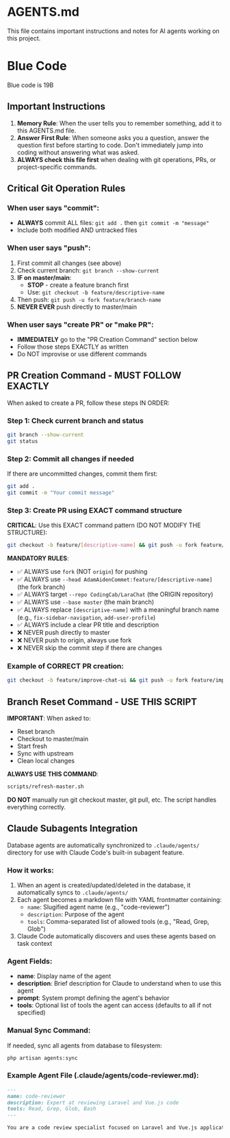 # AGENTS.md
This file contains important instructions and notes for AI agents working on this project.

# Blue Code
Blue code is 19B

## Important Instructions
1. **Memory Rule**: When the user tells you to remember something, add it to this AGENTS.md file.
2. **Answer First Rule**: When someone asks you a question, answer the question first before starting to code. Don't immediately jump into coding without answering what was asked.
2. **ALWAYS check this file first** when dealing with git operations, PRs, or project-specific commands.

## Critical Git Operation Rules

### When user says "commit":
- **ALWAYS** commit ALL files: `git add .` then `git commit -m "message"`
- Include both modified AND untracked files

### When user says "push":
1. First commit all changes (see above)
2. Check current branch: `git branch --show-current`
3. **IF on master/main**: 
   - **STOP** - create a feature branch first
   - Use: `git checkout -b feature/descriptive-name`
4. Then push: `git push -u fork feature/branch-name`
5. **NEVER EVER** push directly to master/main

### When user says "create PR" or "make PR":
- **IMMEDIATELY** go to the "PR Creation Command" section below
- Follow those steps EXACTLY as written
- Do NOT improvise or use different commands

## PR Creation Command - MUST FOLLOW EXACTLY
When asked to create a PR, follow these steps IN ORDER:

### Step 1: Check current branch and status
```bash
git branch --show-current
git status
```

### Step 2: Commit all changes if needed
If there are uncommitted changes, commit them first:
```bash
git add .
git commit -m "Your commit message"
```

### Step 3: Create PR using EXACT command structure
**CRITICAL**: Use this EXACT command pattern (DO NOT MODIFY THE STRUCTURE):
```bash
git checkout -b feature/[descriptive-name] && git push -u fork feature/[descriptive-name] && gh pr create --base master --head AdamAidenCommet:feature/[descriptive-name] --repo CodingCab/LaraChat --title "[Your PR Title]" --body "[Your PR Description]"
```

**MANDATORY RULES**:
- ✅ ALWAYS use `fork` (NOT `origin`) for pushing
- ✅ ALWAYS use `--head AdamAidenCommet:feature/[descriptive-name]` (the fork branch)
- ✅ ALWAYS target `--repo CodingCab/LaraChat` (the ORIGIN repository)
- ✅ ALWAYS use `--base master` (the main branch)
- ✅ ALWAYS replace `[descriptive-name]` with a meaningful branch name (e.g., `fix-sidebar-navigation`, `add-user-profile`)
- ✅ ALWAYS include a clear PR title and description
- ❌ NEVER push directly to master
- ❌ NEVER push to origin, always use fork
- ❌ NEVER skip the commit step if there are changes

### Example of CORRECT PR creation:
```bash
git checkout -b feature/improve-chat-ui && git push -u fork feature/improve-chat-ui && gh pr create --base master --head AdamAidenCommet:feature/improve-chat-ui --repo CodingCab/LaraChat --title "Improve chat UI responsiveness" --body "- Enhanced mobile layout\n- Fixed message alignment\n- Added loading states"
```

## Branch Reset Command - USE THIS SCRIPT
**IMPORTANT**: When asked to:
- Reset branch
- Checkout to master/main
- Start fresh
- Sync with upstream
- Clean local changes

**ALWAYS USE THIS COMMAND**:
```bash
scripts/refresh-master.sh
```

**DO NOT** manually run git checkout master, git pull, etc. The script handles everything correctly.

## Claude Subagents Integration
Database agents are automatically synchronized to `.claude/agents/` directory for use with Claude Code's built-in subagent feature.

### How it works:
1. When an agent is created/updated/deleted in the database, it automatically syncs to `.claude/agents/`
2. Each agent becomes a markdown file with YAML frontmatter containing:
   - `name`: Slugified agent name (e.g., "code-reviewer")
   - `description`: Purpose of the agent
   - `tools`: Comma-separated list of allowed tools (e.g., "Read, Grep, Glob")
3. Claude Code automatically discovers and uses these agents based on task context

### Agent Fields:
- **name**: Display name of the agent
- **description**: Brief description for Claude to understand when to use this agent
- **prompt**: System prompt defining the agent's behavior
- **tools**: Optional list of tools the agent can access (defaults to all if not specified)

### Manual Sync Command:
If needed, sync all agents from database to filesystem:
```bash
php artisan agents:sync
```

### Example Agent File (.claude/agents/code-reviewer.md):
```markdown
---
name: code-reviewer
description: Expert at reviewing Laravel and Vue.js code
tools: Read, Grep, Glob, Bash
---

You are a code review specialist focused on Laravel and Vue.js applications...
```

